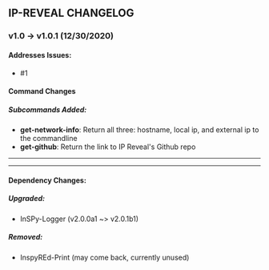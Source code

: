 ## IP-REVEAL CHANGELOG

### v1.0 -> v1.0.1 (12/30/2020)

#### Addresses Issues:
  * #1

#### Command Changes

##### Subcommands Added:
  * **get-network-info**:  Return all three: hostname, local ip, and external
                      ip to the commandline
  * **get-github**:  Return the link to IP Reveal's Github repo

-----
-----

#### Dependency Changes:

##### Upgraded:
  * InSPy-Logger (v2.0.0a1 ~> v2.0.1b1)

##### Removed:
  * InspyREd-Print (may come back, currently unused)




